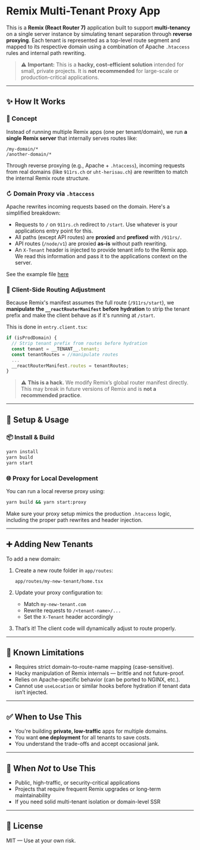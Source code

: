 # Remix Multi-Tenant Proxy App

This is a **Remix (React Router 7)** application built to support **multi-tenancy** on a single server instance by simulating tenant separation through **reverse proxying**. Each tenant is represented as a top-level route segment and mapped to its respective domain using a combination of Apache `.htaccess` rules and internal path rewriting.

> ⚠️ **Important:** This is a **hacky, cost-efficient solution** intended for small, private projects. It is **not recommended** for large-scale or production-critical applications.

---

## ✨ How It Works

### 🧠 Concept

Instead of running multiple Remix apps (one per tenant/domain), we run **a single Remix server** that internally serves routes like:

```
/my-domain/*
/another-domain/*
```

Through reverse proxying (e.g., Apache + `.htaccess`), incoming requests from real domains (like `911rs.ch` or `uht-herisau.ch`) are rewritten to match the internal Remix route structure.

### ↻ Domain Proxy via `.htaccess`

Apache rewrites incoming requests based on the domain. Here's a simplified breakdown:

- Requests to `/` on `911rs.ch` redirect to `/start`. Use whatever is your applications entry point for this.
- All paths (except API routes) are **proxied** and **prefixed** with `/911rs/`.
- API routes (`/node/v1`) are proxied **as-is** without path rewriting.
- An `X-Tenant` header is injected to provide tenant info to the Remix app. We read this information and pass it to the applications context on the server.

See the example file [here](https://github.com/wetteyve/node-fullstack/blob/main/other/example.htaccess)

### 🧪 Client-Side Routing Adjustment

Because Remix's manifest assumes the full route (`/911rs/start`), we **manipulate the `__reactRouterManifest` before hydration** to strip the tenant prefix and make the client behave as if it's running at `/start`.

This is done in `entry.client.tsx`:

```ts
if (isProdDomain) {
  // Strip tenant prefix from routes before hydration
  const tenant = __TENANT__.tenant;
  const tenantRoutes = //manipulate routes
  ...
  __reactRouterManifest.routes = tenantRoutes;
}
```

> ⚠️ **This is a hack.** We modify Remix’s global router manifest directly. This may break in future versions of Remix and is **not a recommended practice**.

---

## 💠 Setup & Usage

### 📦 Install & Build

```bash
yarn install
yarn build
yarn start
```

### 🌐 Proxy for Local Development

You can run a local reverse proxy using:

```bash
yarn build && yarn start:proxy
```

Make sure your proxy setup mimics the production `.htaccess` logic, including the proper path rewrites and header injection.

---

## ➕ Adding New Tenants

To add a new domain:

1. Create a new route folder in `app/routes`:

   ```
   app/routes/my-new-tenant/home.tsx
   ```

2. Update your proxy configuration to:

   - Match `my-new-tenant.com`
   - Rewrite requests to `/<tenant-name>/...`
   - Set the `X-Tenant` header accordingly

3. That’s it! The client code will dynamically adjust to route properly.

---

## 🧪 Known Limitations

- Requires strict domain-to-route-name mapping (case-sensitive).
- Hacky manipulation of Remix internals — brittle and not future-proof.
- Relies on Apache-specific behavior (can be ported to NGINX, etc.).
- Cannot use `useLocation` or similar hooks before hydration if tenant data isn’t injected.

---

## ✅ When to Use This

- You're building **private, low-traffic** apps for multiple domains.
- You want **one deployment** for all tenants to save costs.
- You understand the trade-offs and accept occasional jank.

---

## 🚫 When _Not_ to Use This

- Public, high-traffic, or security-critical applications
- Projects that require frequent Remix upgrades or long-term maintainability
- If you need solid multi-tenant isolation or domain-level SSR

---

## 📄 License

MIT — Use at your own risk.
